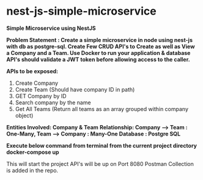 # nest-js-simple-microservice
**Simple Microservice using NestJS**

**Problem Statement : Create a simple microservice in node using nest-js with db as postgre-sql. Create Few CRUD API's to Create as well as View a Company and a Team.
Use Docker to run your application & database
API's should validate a JWT token before allowing access to the caller.**

**APIs to be exposed:**
1. Create Company
2. Create Team (Should have company ID in path)
3. GET Company by ID
4. Search company by the name
5. Get All Teams (Return all teams as an array grouped within company object)


**Entities Involved: Company & Team**
**Relationship: Company --> Team : One-Many, Team --> Company : Many-One
Database : Postgre SQL**


**Execute below command from terminal from the current project directory**
**docker-compose up**

This will start the project 
API's will be up on Port 8080
Postman Collection is added in the repo.
